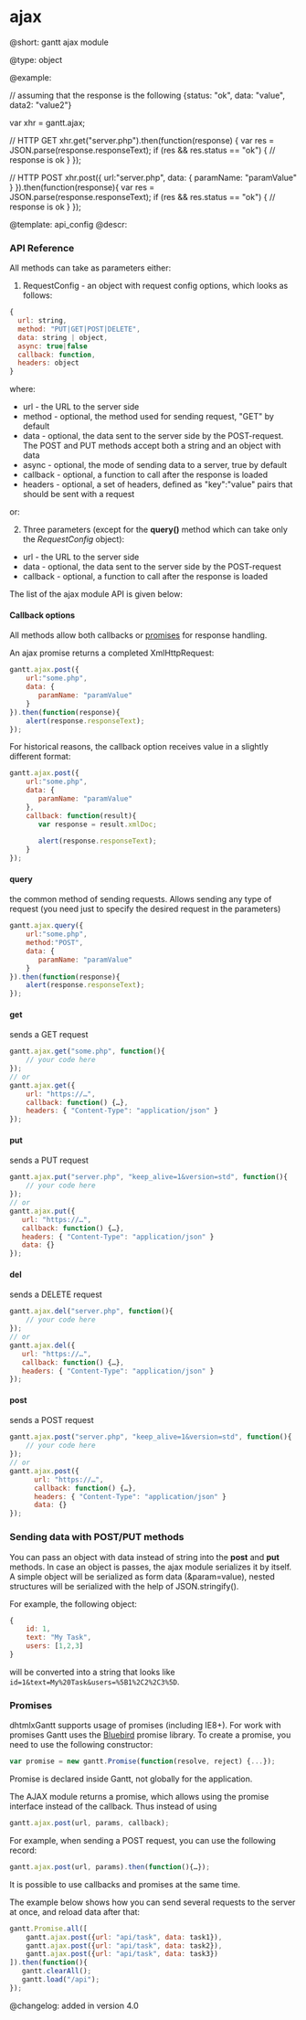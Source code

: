 ajax
=============

@short:
gantt ajax module	

@type:
object

@example:

// assuming that the response is the following
{status: "ok", data: "value", data2: "value2"}


var xhr = gantt.ajax;

// HTTP GET
xhr.get("server.php").then(function(response) {
    var res = JSON.parse(response.responseText); 
    if (res && res.status == "ok") {
        // response is ok
    }
});

// HTTP POST
xhr.post({
    url:"server.php", 
    data: {
       paramName: "paramValue"
    }
}).then(function(response){
    var res = JSON.parse(response.responseText); 
    if (res && res.status == "ok") {
        // response is ok
    }
});

@template:	api_config
@descr:

### API Reference

All methods can take as parameters either:

1) RequestConfig - an object with request config options, which looks as follows:

~~~js
{
  url: string,
  method: "PUT|GET|POST|DELETE",
  data: string | object,
  async: true|false
  callback: function,
  headers: object
}
~~~

where:

- url - the URL to the server side
- method - optional, the method used for sending request, "GET" by default
- data - optional, the data sent to the server side by the POST-request. The POST and PUT methods accept both a string and an object with data
- async - optional, the mode of sending data to a server, true by default
- callback - optional, a function to call after the response is loaded
- headers - optional, a set of headers, defined as "key":"value" pairs that should be sent with a request

or:

2) Three parameters (except for the **query()** method which can take only the *RequestConfig* object): 

- url - the URL to the server side
- data - optional, the data sent to the server side by the POST-request
- callback - optional, a function to call after the response is loaded

The list of the ajax module API  is given below:

#### Callback options

All methods allow both callbacks or [promises](#promises) for response handling.

An ajax promise returns a completed XmlHttpRequest:

~~~js
gantt.ajax.post({ 
    url:"some.php",
    data: {
       paramName: "paramValue"
    }
}).then(function(response){
    alert(response.responseText);
});
~~~

For historical reasons, the callback option receives value in a slightly different format:

~~~js
gantt.ajax.post({ 
    url:"some.php",
    data: {
       paramName: "paramValue"
    },
    callback: function(result){
       var response = result.xmlDoc;
       
       alert(response.responseText);
    }
});
~~~


#### query

the common method of sending requests. Allows sending any type of request (you need just to specify the desired request in the parameters)

~~~js
gantt.ajax.query({ 
    url:"some.php",
    method:"POST",
    data: {
       paramName: "paramValue"
    }
}).then(function(response){
    alert(response.responseText);
});

~~~

#### get

sends a GET request

~~~js
gantt.ajax.get("some.php", function(){
	// your code here
});
// or
gantt.ajax.get({
	url: "https://…",
    callback: function() {…},
    headers: { "Content-Type": "application/json" }
});
~~~

#### put

sends a PUT request

~~~js
gantt.ajax.put("server.php", "keep_alive=1&version=std", function(){
    // your code here
});
// or
gantt.ajax.put({
   url: "https://…",
   callback: function() {…},
   headers: { "Content-Type": "application/json" }
   data: {}
});
~~~

#### del

sends a DELETE request 

~~~js
gantt.ajax.del("server.php", function(){
    // your code here
});
// or
gantt.ajax.del({
   url: "https://…",
   callback: function() {…},
   headers: { "Content-Type": "application/json" }
});
~~~

#### post

sends a POST request

~~~js
gantt.ajax.post("server.php", "keep_alive=1&version=std", function(){
    // your code here
});
// or
gantt.ajax.post({
      url: "https://…",
      callback: function() {…},
      headers: { "Content-Type": "application/json" }
      data: {}
});
~~~

### Sending data with POST/PUT methods 

You can pass an object with data instead of string into the **post** and **put** methods. In case an object is passes, the ajax module serializes it by itself. 
A simple object will be serialized as form data (&param=value), nested structures will be serialized with the help of JSON.stringify().

For example, the following object:

~~~js
{
	id: 1,
    text: "My Task",
    users: [1,2,3]
}
~~~

will be converted into a string that looks like `id=1&text=My%20Task&users=%5B1%2C2%2C3%5D`.

<h3 id="promises">Promises</h3>

dhtmlxGantt supports usage of promises (including IE8+). For work with promises Gantt uses the [Bluebird](https://github.com/petkaantonov/bluebird) promise library. 
To create a promise, you need to use the following constructor:

~~~js
var promise = new gantt.Promise(function(resolve, reject) {...});
~~~

Promise is declared inside Gantt, not globally for the application.

The AJAX module returns a promise, which allows using the promise interface instead of the callback. Thus instead of using

~~~js
gantt.ajax.post(url, params, callback);
~~~

For example, when sending a POST request, you can use the following record:

~~~js
gantt.ajax.post(url, params).then(function(){…});
~~~

It is possible to use callbacks and promises at the same time. 

The example below shows how you can send several requests to the server at once, and reload data after that: 
 
~~~js 
gantt.Promise.all([
  	gantt.ajax.post({url: "api/task", data: task1}),
  	gantt.ajax.post({url: "api/task", data: task2}),
  	gantt.ajax.post({url: "api/task", data: task3})
]).then(function(){
   gantt.clearAll();
   gantt.load("/api");
});
~~~

@changelog:
added in version 4.0


